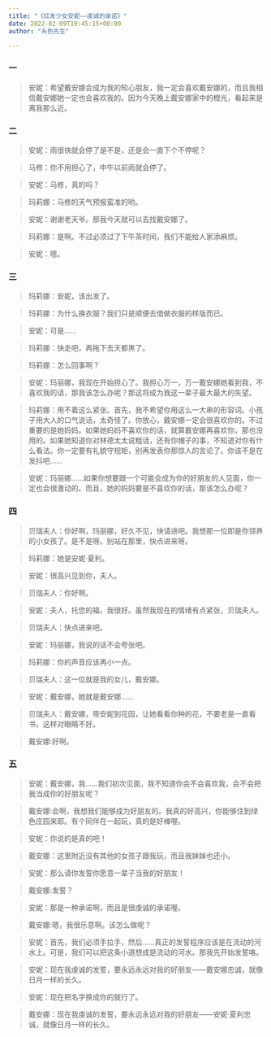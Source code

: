 ```yaml
---
title: "《红发少女安妮——虔诚的承诺》"
date: 2022-02-09T19:45:15+08:00
author: "糸色先生"

---
```

### 一

> 安妮：希望戴安娜会成为我的知心朋友，我一定会喜欢戴安娜的，而且我相信戴安娜她一定也会喜欢我的。因为今天晚上戴安娜家中的橙光，看起来是离我那么近。  

### 二

> 安妮：雨很快就会停了是不是，还是会一直下个不停呢？

> 马修：你不用担心了，中午以前雨就会停了。

> 安妮：马修，真的吗？

> 玛莉娜：马修的天气预报蛮准的哟。

> 安妮：谢谢老天爷。那我今天就可以去找戴安娜了。

> 玛莉娜：是啊。不过必须过了下午茶时间，我们不能给人家添麻烦。

> 安妮：嗯。

### 三

> 玛莉娜：安妮，该出发了。

> 玛莉娜：为什么换衣服？我们只是顺便去借做衣服的样版而已。

> 安妮：可是……

> 玛莉娜：快走吧，再拖下去天都黑了。

> 玛莉娜：怎么回事啊？

> 安妮：玛丽娜，我现在开始担心了。我担心万一，万一戴安娜她看到我，不喜欢我的话，那我该怎么办呢？那这将成为我这一辈子最大最大的失望。

> 玛莉娜：用不着这么紧张。首先，我不希望你用这么一大串的形容词。小孩子用大人的口气说话，太奇怪了。你放心，戴安娜一定会很喜欢你的。不过重要的是她妈妈。如果她妈妈不喜欢你的话，就算戴安娜再喜欢你，那也没用的。如果她知道你对林德太太说粗话，还有你帽子的事，不知道对你有什么看法。你一定要有礼貌守规矩，别再发表你那惊人的言论了。你该不是在发抖吧……

> 安妮：玛丽娜……如果你想要跟一个可能会成为你的好朋友的人见面，你一定也会很激动的。而且，她的妈妈要是不喜欢你的话，那该怎么办呢？

### 四

> 贝瑞夫人：你好啊，玛丽娜，好久不见，快请进吧。我想那一位即是你领养的小女孩了。是不是呀。别站在那里，快点进来呀。

> 玛莉娜：她是安妮·夏利。

> 安妮：很高兴见到你，夫人。

> 贝瑞夫人：你好啊。

> 安妮：夫人，托您的福，我很好。虽然我现在的情绪有点紧张，贝瑞夫人。

> 贝瑞夫人：快点进来吧。

> 安妮：玛丽娜，我说的话不会夸张吧。

> 玛莉娜：你的声音应该再小一点。

> 贝瑞夫人：这一位就是我的女儿，戴安娜。

> 安妮：戴安娜，她就是戴安娜……

> 贝瑞夫人：戴安娜，带安妮到花园，让她看看你种的花，不要老是一直看书，这样对眼睛不好。

> 戴安娜:好啊。

### 五

> 安妮：戴安娜，我……我们初次见面，我不知道你会不会喜欢我，会不会把我当成你的好朋友呢？

> 戴安娜:会啊，我想我们能够成为好朋友的。我真的好高兴，你能够住到绿色庄园来耶。有个同伴在一起玩，真的是好棒喔。

> 安妮：你说的是真的吧！

> 戴安娜：这里附近没有其他的女孩子跟我玩，而且我妹妹也还小。

> 安妮：那么请你发誓你愿意一辈子当我的好朋友！

> 戴安娜:发誓？

> 安妮：那是一种承诺啊，而且是很虔诚的承诺喔。

> 戴安娜:嗯，我很乐意啊。该怎么做呢？

> 安妮：首先，我们必须手拉手，然后……真正的发誓程序应该是在流动的河水上。可是，我们可以把这条小道想成是流动的河水。那我先开始发誓咯。

> 安妮：现在我虔诚的发誓，要永远永远对我的好朋友——戴安娜忠诚，就像日月一样的长久。

> 安妮：现在把名字换成你的就行了。

> 戴安娜：现在我虔诚的发誓，要永远永远对我的好朋友——安妮·夏利忠诚，就像日月一样的长久。
